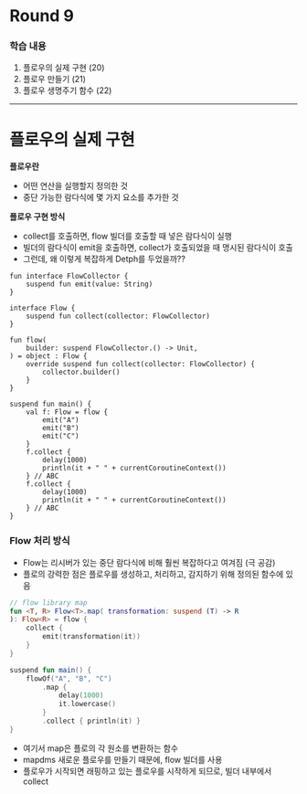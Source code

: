 
# Round 9

### 학습 내용

1. 플로우의 실제 구현 (20)
2. 플로우 만들기 (21)
3. 플로우 생명주기 함수 (22)

---

# 플로우의 실제 구현

**플로우란**
- 어떤 연산을 실행할지 정의한 것
- 중단 가능한 람다식에 몇 가지 요소를 추가한 것

**플로우 구현 방식**

- collect를 호출하면, flow 빌더를 호출할 때 넣은 람다식이 실행
- 빌더의 람다식이 emit을 호출하면, collect가 호출되었을 때 명시된 람다식이 호출
- 그런데, 왜 이렇게 복잡하게 Detph를 두었을까??

```
fun interface FlowCollector {
    suspend fun emit(value: String)
}

interface Flow {
    suspend fun collect(collector: FlowCollector)
}

fun flow(
    builder: suspend FlowCollector.() -> Unit,
) = object : Flow {
    override suspend fun collect(collector: FlowCollector) {
        collector.builder()
    }
}

suspend fun main() {
    val f: Flow = flow {
        emit("A")
        emit("B")
        emit("C")
    }
    f.collect {
        delay(1000)
        println(it + " " + currentCoroutineContext())
    } // ABC
    f.collect {
        delay(1000)
        println(it + " " + currentCoroutineContext())
    } // ABC
}
```

### Flow 처리 방식

- Flow는 리시버가 있는 중단 람다식에 비해 훨씬 복잡하다고 여겨짐 (극 공감)
- 플로의 강력한 점은 플로우를 생성하고, 처리하고, 감지하기 위해 정의된 함수에 있음

```kotlin
// flow library map
fun <T, R> Flow<T>.map( transformation: suspend (T) -> R
): Flow<R> = flow {
    collect {
        emit(transformation(it))
    }
}

suspend fun main() {
    flowOf("A", "B", "C")
        .map {
            delay(1000)
            it.lowercase()
        }
        .collect { println(it) }
}
```
- 여기서 map은 플로의 각 원소를 변환하는 함수
- mapdms 새로운 플로우를 만들기 때문에, flow 빌더를 사용
- 플로우가 시작되면 래핑하고 있는 플로우를 시작하게 되므로, 빌더 내부에서 collect


